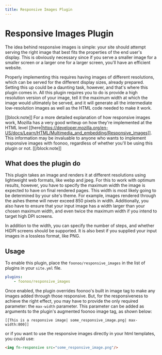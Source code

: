 ```yaml
---
title: Responsive Images Plugin
---
```

# Responsive Images Plugin
The idea behind responsive images is simple: your site should attempt serving the right image that best fits the properties of the end user's display. This is obviously necessary since if you serve a smaller image for a smaller screen or a larger one for a larger screen, you'll have an efficient website. 

Properly implementing this requires having images of different resolutions, which can be served for the different display sizes, already prepared. Setting this up could be a daunting task, however, and that's where this plugin comes in. All this plugin requires you to do is provide a high resolution version of your image, tell it the maximum width at which the image would ultimately be served, and it will generate all the intermediate low-resolution images as well as the HTML code needed to make it work.

[[block:note]]
For a more detailed explanation of how responsive images work, Mozilla has a very good writeup on how they're implemented at the HTML level [[here|https://developer.mozilla.org/en-US/docs/Learn/HTML/Multimedia_and_embedding/Responsive_images]]. This information may be invaluable to anyone who wants to implement responsive images with foonoo, regardless of whether you'll be using this plugin or not.
[[/block:note]]


## What does the plugin do
This plugin takes an image and renders it at different resolutions using lightweight web formats, like webp and jpeg. For this to work with optimum results, however, you have to specify the maximum width the image is expected to have on final rendered pages. This width is most likely going to be determined by your site's theme. For example, images rendered through the ashes theme will never exceed 850 pixels in width. Additionally, you also have to ensure that your input image has a width larger than your chosen maximum width, and even twice the maximum width if you intend to target high DPI screens.

In addition to the width, you can specify the number of steps, and whether HiDPI screens should be supported. It is also best if you supplied your input images in a lossless format, like PNG.

## Usage
To enable this plugin, place the `foonoo/responsive_images` in the list of plugins in your `site.yml` file.

```yml
plugins:
    - foonoo/responsive_images
```

Once enabled, the plugin overrides foonoo's built in image tag to make any images added through those responsive. But, for the responsiveness to achieve the right effect, you may have to provide the only required parameter: the `max-width` parameter. This parameter can be added as arguments to the plugin's augmented foonoo image tag, as shown below:

    [[This is a responsive image| some_responsive_image.png| max-width:800]]

or if you want to use the responsive images directly in your html templates, you could use:

```html
<img fn-responsive src="some_responsive_image.png"/>
```


